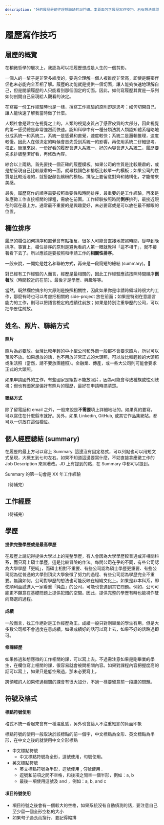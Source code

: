 ```yaml
---
description: '好的履歷是前往理想職缺的敲門磚。本頁面包含履歷寫作技巧。若有想法或問題，歡迎聯繫。Last update: Aug 2021'
---
```


# 履歷寫作技巧

## 履歷的概覽

在稍微哲學的層次上，我認為可以把履歷想成是人生的一個剪影。

一個人的一輩子是非常多維度的，要完全理解一個人複雜度非常高，即使是親密伴侶也未必能完全互相了解。履歷的功能就是提供一個切面，讓人能夠快速地理解自己，但是閱讀履歷的人只能看到那個固定的切面。因此，如何寫履歷其實是一系列如何剖開自己呈現給人觀看的決定。

在寫每一份工作經驗時也是一樣，撰寫工作經驗的原則即是思考：如何切開自己，讓人能快速了解我當時做了什麼。

人類社會是建立在視覺之上的，人類的視覺皮質占了感官皮質的大部分，因此視覺的第一感受總是非常強烈而快速。認知科學中有一種分類法將人類認知體系粗略地分成系統一和系統二，系統一是感覺和直覺，速度較快；系統二是邏輯推理，速度較慢。因此人在做決定的時候會首先受到系統一的影響，再使用系統二仔細思考、校正。簡單來說，一份好看的履歷會進入系統一，好的內容會進入系統二，履歷要先求排版整潔好看，再修改內容。

綜合以上兩點，首先要找一個正確的履歷模板。如果公司的性質是比較嚴肅的，或是想呈現自己比較嚴肅的一面，就尋找顏色和排版比較單一的模板；如果公司的性質是比較活潑的，就搭配顏色繽粉的模板。排版上要留意對齊和結構化，才能帶來美感。

最後，履歷寫作的順序需要按照重要性和時間排序，最重要的是工作經驗，再來是和應徵工作直接相關的課程，需放在前面。工作經驗按照時間**倒序**排列，最接近現在的寫在最上方。通常最不重要的是興趣愛好，未必要寫或是可以放在最不顯眼的位置。

## 欄位排序

履歷的欄位如何排序和直覺會有點相反，很多人可能會直接地按照時間，從早到晚排序。事實上，欄位排序的原則是避免看的人第一眼就覺得「這不相干」，就不接著看下去了。所以應該是要按照和申請工作的**相關性排序**。

一般來說，一開始是姓名和聯絡方式，再來是一段簡短的總結 \(summary\)。

對已經有工作經驗的人而言，經歷是最相關的，因此工作經驗應該按照時間順序**倒著**放（時間較近的在前）。最後才是學歷、興趣等等。

當然，既然欄位排序的大原則是按照相關性，因此如果你是申請跨領域跨很大的工作，那麼有時也可以考慮把相關的 side-project 放在前面；如果是特別在意語言能力的工作，則可以把語言檢定的成績往前放；如果是特別注重學歷的公司，可以把學歷往前放。

## 姓名、照片、聯絡方式

#### 照片

照片為必要放。台灣比較年輕的中小型公司和外商一般都不會要求照片，所以可以預設不放。如果想放的話，也不用放非常正式的大頭照，可以放比較輕鬆的大頭照或生活照（當然，請不要放團體照）。金融業、傳產，或一些大公司則可能會要求正式的大頭照。

如果申請國外的工作，有些國家是絕對不能放照片，因為可能會導致種族或性別歧視；但也有國家是偏好有照片的履歷，最好在申請時搞清楚。

#### 聯絡方式

除了留電話和 email 之外，一般來說是**不需要**填上詳細地址的。如果真的要寫，可以寫住在什麼縣市就好。另外，如果 Linkedin, GitHub, 或其它作品集網站，都可以一併放在這個欄位。

## 個人經歷總結 \(summary\)

在履歷的最上方可以寫上 Summary. 這邊沒有固定格式，可以列點也可以用短文式呈現，大概五到七句左右。如果不知道這邊要寫什麼，不妨直接拿應徵工作的 Job Description 來照著改。JD 上有提到的點，在 Summary 中都可以提到。

Summary 的第一句會是 XX 年工作經驗 

（待補完）

## 工作經歷

（待補完）



## 學歷

#### 提供完整學歷或是最高學歷

在履歷上請記得提供大學以上的完整學歷，有人會因為大學學歷較普通或非相關科系，而只寫上碩士學歷，這是比較冒險的作法。每間公司在乎的不同，有些公司認為大學學歷「更純」，而碩士相對不重要、有些公司認為碩士學歷更重要、有些公司認為從普通的大學到頂尖大學象徵了努力的過程、有些公司認為學歷完全不重要。無論如何，公司對學歷的想法也可能反映在組織文化上。如果是非本科系，即使順利面試進入一家看重「純血」的公司，可能也會遇到其它問題。例如，公司可能更不願意在基礎問題上提供犯錯的空間。因此，提供完整的學歷有時也能視作雙向篩選的過程。

#### 成績

一般而言，找工作絕對是工作經歷為王。成績一般只對剛畢業的學生有用，但是大多數公司都不會過度在意成績。如果成績好的話可以寫上去，如果不好的話略過即可。

#### 修課經歷

如果修過和想應徵的工作相關的課，可以寫上去。不過需注意如果是剛畢業的學生，在欄位寫上相關的課，很容易就會被問相關內容。如果對課程內容把握度高的話可以寫上，如果只是低空飛過，那未必要寫上。

跨領域的人如果修過相關的課會有很大加分，不過一樣要留意前一段講的問題。

## 符號及格式

#### 標點符號使用

格式不統一看起來會有一種混亂感，另外也會給人不注重細節的負面印象

標點符號的使用一般取決於該標點的前一個字，中文標點為全形、英文標點為半形，在中文之後的就使用中文全形標點

* 中文標點符號
  * 中文標點符號為全形，逗號使用，句號使用。
* 英文標點符號
  * 英文標點符號為半形，逗號使用 , 句號使用 .
  * 逗號和前項之間不空格，和後項之間空一個半形，例如：a, b
  * 最後一項使用逗號及 and ，例如：a, b, and c

#### 項目符號使用

* 項目符號之後會有一個較大的空格，如果系統沒有自動偵測的話，要注意自己至少留一個全形空格的大小
* 如果句子過長而換行，要記得縮排



